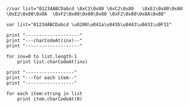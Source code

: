 
    //var list="01234ABCDabcd \0xC1\0x80 \0xC2\0x80   \0xE1\0x80\0x80 \0xE2\0x80\0x8A  \0xF2\0x80\0x80\0x80 \0xF2\0x80\0x8A\0x80"

    var list="01234ABCDabcd \u0200\u041a\u043b\u0443\u0431\u0F31"

    print "--------------------"
    print "---charCodeAt(inx)--"
    print "--------------------"

    for inx=0 to list.length-1
        print list.charCodeAt(inx)

    print "------------------"
    print "---for each item--"
    print "------------------"

    for each item:string in list
        print item.charCodeAt(0)
